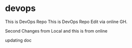 # devops
This is DevOps Repo
This is DevOps Repo Edit via online GH.

Second Changes from Local
and this is from online

updating doc